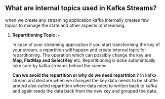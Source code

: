 ## What are internal topics used in Kafka Streams?
when we create any streaming application kafka internally creates few topics to manage the state and other aspects of streaming.

 1. **Repartitioning Topic :-**
 
	 In case of your streaming application if you start transforming the key of your stream, a repartition will happen and create internal topic for repartitioning. The operation which can possibly change the key are **Map, FlatMap and SelectKey** etc. Repartitioning is done automatically take care by kafka streams behind the scenes.


	**Can we avoid the repartition or why do we need repartition ?**
	In kafka stream architecture when we changed the key  data needs to be shuffle around also called repartition where data need to written back to kafka and again reads the data back from the new key and grouped the data. 

<!--stackedit_data:
eyJoaXN0b3J5IjpbMTc4NTYwNzk1MCwxMTk2MjgzMzE2LDE2Nz
g1ODUxOTUsLTUwMTAxMzI2MSwyMDM2NzcyNDQzLC0yMDg4NzQ2
NjEyLC05NTAwMjUwMTIsLTUwNDI3MzQ3MCwtMTE2MTc0MDU3NS
wtMjE0NjUxMDAwMywyMDgyNjAxNjE2LC0yMTEzNzI5OTMyLC05
MzE2MjE5NSw2Mzk1MzUwMDAsMTYzNjg4OTA1MiwtNjc2MjEzOT
Y2LC0xMDg4MjE0NTU0LC0xMTEzNTYzODI2LC0xOTQ0Njc3NDQw
LDE2NzI4ODM3MzFdfQ==
-->